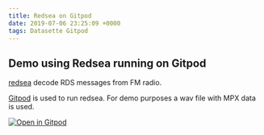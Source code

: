 ```yaml
---
title: Redsea on Gitpod
date: 2019-07-06 23:25:09 +0000
tags: Datasette Gitpod
---
```


## Demo using Redsea running on Gitpod

[redsea](https://github.com/windytan/redsea) decode RDS messages from FM radio.

[Gitpod](https://github.com/gitpod-io/gitpod) is used to run redsea. For demo purposes a wav file with MPX data is used.

[![Open in Gitpod](https://gitpod.io/button/open-in-gitpod.svg)](https://gitpod.io/#https://github.com/op07n/gitpod_redsea)
